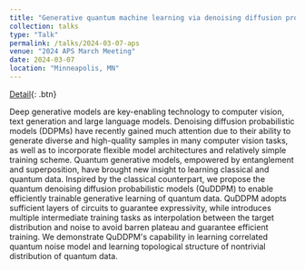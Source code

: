 ```yaml
---
title: "Generative quantum machine learning via denoising diffusion probabilistic models"
collection: talks
type: "Talk"
permalink: /talks/2024-03-07-aps
venue: "2024 APS March Meeting"
date: 2024-03-07
location: "Minneapolis, MN"
---
```

[Detail](https://meetings.aps.org/Meeting/MAR24/Session/T51.9){: .btn}

Deep generative models are key-enabling technology to computer vision, text generation and large language models. Denoising diffusion probabilistic models (DDPMs) have recently gained much attention due to their ability to generate diverse and high-quality samples in many computer vision tasks, as well as to incorporate flexible model architectures and relatively simple training scheme. Quantum generative models, empowered by entanglement and superposition, have brought new insight to learning classical and quantum data. Inspired by the classical counterpart, we propose the quantum denoising diffusion probabilistic models (QuDDPM) to enable efficiently trainable generative learning of quantum data. QuDDPM adopts sufficient layers of circuits to guarantee expressivity, while introduces multiple intermediate training tasks as interpolation between the target distribution and noise to avoid barren plateau and guarantee efficient training. We demonstrate QuDDPM's capability in learning correlated quantum noise model and learning topological structure of nontrivial distribution of quantum data. 
